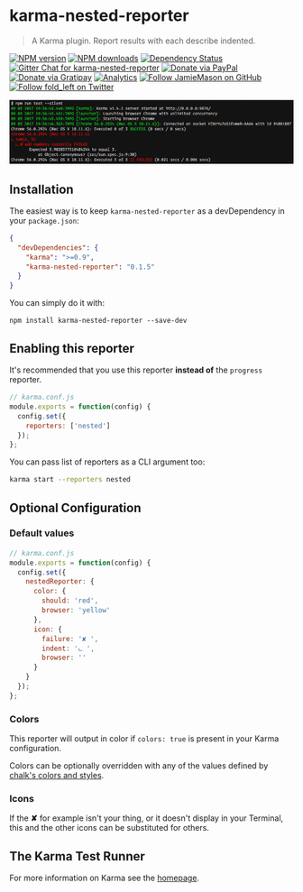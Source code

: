 # karma-nested-reporter

> A Karma plugin. Report results with each describe indented.

[![NPM version](http://img.shields.io/npm/v/karma-nested-reporter.svg?style=flat-square)](https://www.npmjs.com/package/karma-nested-reporter)
[![NPM downloads](http://img.shields.io/npm/dm/karma-nested-reporter.svg?style=flat-square)](https://www.npmjs.com/package/karma-nested-reporter)
[![Dependency Status](http://img.shields.io/david/JamieMason/karma-nested-reporter.svg?style=flat-square)](https://david-dm.org/JamieMason/karma-nested-reporter)
[![Gitter Chat for karma-nested-reporter](https://badges.gitter.im/Join%20Chat.svg)](https://gitter.im/JamieMason/karma-nested-reporter)
[![Donate via PayPal](https://img.shields.io/badge/donate-paypal-blue.svg)](https://www.paypal.me/foldleft)
[![Donate via Gratipay](https://img.shields.io/gratipay/user/JamieMason.svg)](https://gratipay.com/~JamieMason/)
[![Analytics](https://ga-beacon.appspot.com/UA-45466560-5/karma-nested-reporter?flat&useReferer)](https://github.com/igrigorik/ga-beacon)
[![Follow JamieMason on GitHub](https://img.shields.io/github/followers/JamieMason.svg?style=social&label=Follow)](https://github.com/JamieMason)
[![Follow fold_left on Twitter](https://img.shields.io/twitter/follow/fold_left.svg?style=social&label=Follow)](https://twitter.com/fold_left)

![screenshot of karma nested reporter](https://github.com/JamieMason/karma-nested-reporter/blob/master/karma-nested-reporter.png)

## Installation

The easiest way is to keep `karma-nested-reporter` as a devDependency in your `package.json`:

```json
{
  "devDependencies": {
    "karma": ">=0.9",
    "karma-nested-reporter": "0.1.5"
  }
}
```

You can simply do it with:

```
npm install karma-nested-reporter --save-dev
```

## Enabling this reporter

It's recommended that you use this reporter **instead of** the `progress` reporter.

```js
// karma.conf.js
module.exports = function(config) {
  config.set({
    reporters: ['nested']
  });
};
```

You can pass list of reporters as a CLI argument too:

```bash
karma start --reporters nested
```

## Optional Configuration

### Default values

```js
// karma.conf.js
module.exports = function(config) {
  config.set({
    nestedReporter: {
      color: {
        should: 'red',
        browser: 'yellow'
      },
      icon: {
        failure: '✘ ',
        indent: 'ட ',
        browser: ''
      }
    }
  });
};
```

### Colors

This reporter will output in color if `colors: true` is present in your Karma configuration.

Colors can be optionally overridden with any of the values defined by
[chalk's colors and styles](https://github.com/chalk/chalk).

### Icons

If the **✘** for example isn't your thing, or it doesn't display in your Terminal, this and the
other icons can be substituted for others.

## The Karma Test Runner

For more information on Karma see the [homepage](http://karma-runner.github.com).
